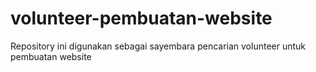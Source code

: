 # volunteer-pembuatan-website
Repository ini digunakan sebagai sayembara pencarian volunteer untuk pembuatan website
